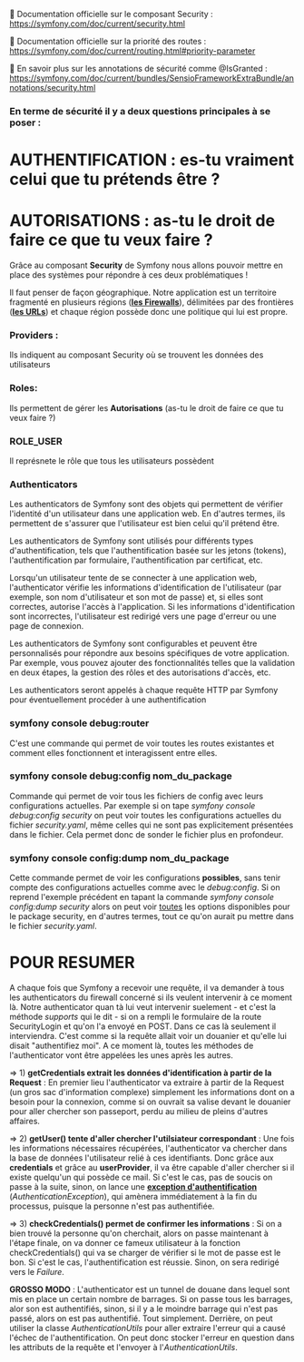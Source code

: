 📖 Documentation officielle sur le composant Security : https://symfony.com/doc/current/security.html 

📖 Documentation officielle sur la priorité des routes : https://symfony.com/doc/current/routing.html#priority-parameter

📖 En savoir plus sur les annotations de sécurité comme @IsGranted : https://symfony.com/doc/current/bundles/SensioFrameworkExtraBundle/annotations/security.html


### En terme de sécurité il y a deux questions principales à se poser :

# AUTHENTIFICATION : es-tu vraiment celui que tu prétends être ? 

# AUTORISATIONS : as-tu le droit de faire ce que tu veux faire ? 

Grâce au composant **Security** de Symfony nous allons pouvoir mettre en place des systèmes pour répondre à ces deux problématiques !

Il faut penser de façon géographique. Notre application est un territoire fragmenté en plusieurs régions (<u>**les Firewalls**</u>), délimitées par des frontières (<u>**les URLs**</u>) et chaque région possède donc une politique qui lui est propre. 


### Providers :
Ils indiquent au composant Security où se trouvent les données des utilisateurs

### Roles:
Ils permettent de gérer les **Autorisations** (as-tu le droit de faire ce que tu veux faire ?)

### ROLE_USER
Il représnete le rôle que tous les utilisateurs possèdent

### Authenticators
Les authenticators de Symfony sont des objets qui permettent de vérifier l'identité d'un utilisateur dans une application web. En d'autres termes, ils permettent de s'assurer que l'utilisateur est bien celui qu'il prétend être.

Les authenticators de Symfony sont utilisés pour différents types d'authentification, tels que l'authentification basée sur les jetons (tokens), l'authentification par formulaire, l'authentification par certificat, etc.

Lorsqu'un utilisateur tente de se connecter à une application web, l'authenticator vérifie les informations d'identification de l'utilisateur (par exemple, son nom d'utilisateur et son mot de passe) et, si elles sont correctes, autorise l'accès à l'application. Si les informations d'identification sont incorrectes, l'utilisateur est redirigé vers une page d'erreur ou une page de connexion.

Les authenticators de Symfony sont configurables et peuvent être personnalisés pour répondre aux besoins spécifiques de votre application. Par exemple, vous pouvez ajouter des fonctionnalités telles que la validation en deux étapes, la gestion des rôles et des autorisations d'accès, etc.

Les authenticators seront appelés à chaque requête HTTP par Symfony pour éventuellement procéder à une authentification

### symfony console debug:router
C'est une commande qui permet de voir toutes les routes existantes et comment elles fonctionnent et interagissent entre elles.

### symfony console debug:config nom_du_package
Commande qui permet de voir tous les fichiers de config avec leurs configurations actuelles. Par exemple si on tape *symfony console debug:config security* on peut voir toutes les configurations actuelles du fichier *security.yaml*, même celles qui ne sont pas explicitement présentées dans le fichier. Cela permet donc de sonder le fichier plus en profondeur. 

### symfony console config:dump nom_du_package
Cette commande permet de voir les configurations **possibles**, sans tenir compte des configurations actuelles comme avec le *debug:config*. Si on reprend l'exemple précédent en tapant la commande *symfony console config:dump security* alors on peut voir <u>toutes</u> les options disponibles pour le package security, en d'autres termes, tout ce qu'on aurait pu mettre dans le fichier *security.yaml*. 



# POUR RESUMER 

A chaque fois que Symfony a recevoir une requête, il va demander à tous les authenticators du firewall concerné si ils veulent intervenir à ce moment là. Notre authenticator quan tà lui veut intervenir suelement - et c'est la méthode *supports* qui le dit - si on a rempli le formulaire de la route SecurityLogin et qu'on l'a envoyé en POST. Dans ce cas là seulement il interviendra. C'est comme si la requête allait voir un douanier et qu'elle lui disait "authentifiez moi". A ce moment là, toutes les méthodes de l'authenticator vont être appelées les unes après les autres. 

=> 1) **getCredentials extrait les données d'identification à partir de la Request** : En premier lieu l'authenticator va extraire à partir de la Request (un gros sac d'information complexe) simplement les informations dont on a besoin pour la connexion, comme si on ouvrait sa valise devant le douanier pour aller chercher son passeport, perdu au milieu de pleins d'autres affaires. 

=> 2) **getUser() tente d'aller chercher l'utilsiateur correspondant** : Une fois les informations nécessaires récupérées, l'authenticator va chercher dans la base de données l'utilisateur relié à ces identifiants. Donc grâce aux **credentials** et grâce au **userProvider**, il va être capable d'aller chercher si il existe quelqu'un qui possède ce mail. Si c'est le cas, pas de soucis on passe à la suite, sinon, on lance une <u>**exception d'authentification**</u> (*AuthenticationException*), qui amènera immédiatement à la fin du processus, puisque la personne n'est pas authentifiée.

=> 3) **checkCredentials() permet de confirmer les informations** : Si on a bien trouvé la personne qu'on cherchait, alors on passe maintenant à l'étape finale, on va donner ce fameux utilisateur à la fonction checkCredentials() qui va se charger de vérifier si le mot de passe est le bon. Si c'est le cas, l'authentification est réussie. Sinon, on sera redirigé vers le *Failure*. 

**GROSSO MODO** : L'authenticator est un tunnel de douane dans lequel sont mis en place un certain nombre de barrages. Si on passe tous les barrages, alor son est authentifiés, sinon, si il y a le moindre barrage qui n'est pas passé, alors on est pas authentifié. Tout simplement. Derrière, on peut utiliser la classe *AuthenticationUtils* pour aller extraire l'erreur qui a causé l'échec de l'authentification. On peut donc stocker l'erreur en question dans les attributs de la requête et l'envoyer à l'*AuthenticationUtils*. 